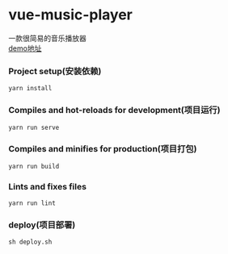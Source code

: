 # vue-music-player

一款很简易的音乐播放器   
[demo地址](https://gdutwyg.github.io/vue-music-player)


### Project setup(安装依赖)
```
yarn install
```

### Compiles and hot-reloads for development(项目运行)
```
yarn run serve
```

### Compiles and minifies for production(项目打包)
```
yarn run build
```

### Lints and fixes files
```
yarn run lint
```
### deploy(项目部署)
```
sh deploy.sh
```